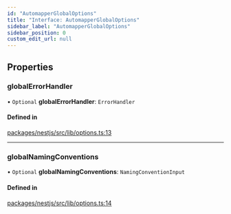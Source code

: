 ```yaml
---
id: "AutomapperGlobalOptions"
title: "Interface: AutomapperGlobalOptions"
sidebar_label: "AutomapperGlobalOptions"
sidebar_position: 0
custom_edit_url: null
---
```


## Properties

### globalErrorHandler

• `Optional` **globalErrorHandler**: `ErrorHandler`

#### Defined in

[packages/nestjs/src/lib/options.ts:13](https://github.com/nartc/mapper/blob/3ff1b7bf/packages/nestjs/src/lib/options.ts#L13)

___

### globalNamingConventions

• `Optional` **globalNamingConventions**: `NamingConventionInput`

#### Defined in

[packages/nestjs/src/lib/options.ts:14](https://github.com/nartc/mapper/blob/3ff1b7bf/packages/nestjs/src/lib/options.ts#L14)
